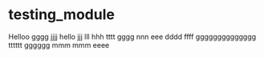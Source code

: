 # testing_module
Helloo
gggg
jjjj
hello
jjj
lll
hhh
tttt
gggg
nnn
eee
dddd
ffff
gggggggggggggg
tttttt
gggggg
mmm
mmm
eeee

